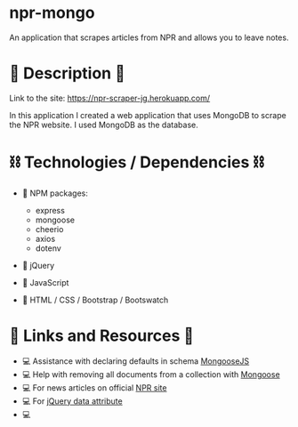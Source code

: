 # npr-mongo
An application that scrapes articles from NPR and allows you to leave notes. 

# 📝 Description 📝
Link to the site: https://npr-scraper-jg.herokuapp.com/

In this application I created a web application that uses MongoDB to scrape the NPR website. I used MongoDB as the database. 

# ⛓️ Technologies / Dependencies ⛓️	
* 👾  NPM packages:
     - express
     - mongoose 
     - cheerio 
     - axios 
     - dotenv 

* 👾  jQuery
* 👾  JavaScript
* 👾  HTML / CSS / Bootstrap / Bootswatch 

# 🔗 Links and Resources 🔗

* 💻	  Assistance with declaring defaults in schema [MongooseJS](https://mongoosejs.com/docs/defaults.html#declaring-defaults-in-your-schema) 
* 💻    Help with removing all documents from a collection with [Mongoose](https://stackoverflow.com/questions/28139638/how-can-you-remove-all-documents-from-a-collection-with-mongoose)
* 💻    For news articles on official [NPR site](https://www.npr.org/sections/news/)
* 💻    For [jQuery data attribute](https://www.codegrepper.com/code-examples/javascript/jquery+get+data+attribute)
* 💻    


